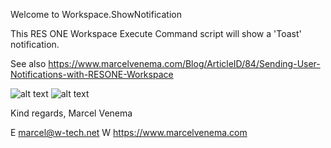 Welcome to Workspace.ShowNotification

This RES ONE Workspace Execute Command script will show a 'Toast' notification.

See also https://www.marcelvenema.com/Blog/ArticleID/84/Sending-User-Notifications-with-RESONE-Workspace

![alt text](https://https://raw.githubusercontent.com/marcelvenema/RESONE.Hub/master/Workspace.ShowNotification/example1.jpg)
![alt text](https://https://raw.githubusercontent.com/marcelvenema/RESONE.Hub/master/Workspace.ShowNotification/example2.jpg)

Kind regards,
Marcel Venema

E marcel@w-tech.net W https://www.marcelvenema.com
